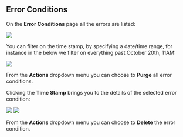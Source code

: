## Error Conditions

On the **Error Conditions** page all the errors are listed:

![](ErrorConditions.png)

You can filter on the time stamp, by specifying a date/time range, for instance in the below we filter on everything past October 20th, 11AM:

![](Filter.png)

From the **Actions** dropdown menu you can choose to **Purge** all error conditions.

Clicking the **Time Stamp** brings you to the details of the selected error condition:

![](ErrorConditionDetails.png)
![](CodeTraceBack.png)

From the **Actions** dropdown menu you can choose to **Delete** the error condition.
